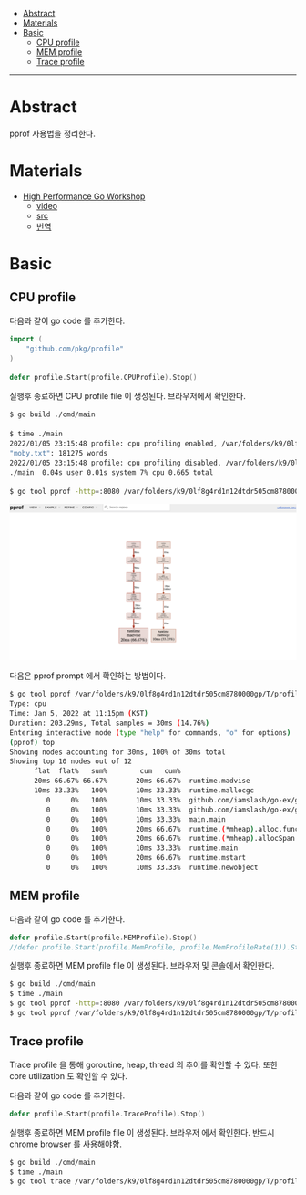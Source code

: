- [Abstract](#abstract)
- [Materials](#materials)
- [Basic](#basic)
  - [CPU profile](#cpu-profile)
  - [MEM profile](#mem-profile)
  - [Trace profile](#trace-profile)

----

# Abstract

pprof 사용법을 정리한다.

# Materials

* [High Performance Go Workshop](https://dave.cheney.net/high-performance-go-workshop/dotgo-paris.html)
  * [video](https://www.youtube.com/watch?v=nok0aYiGiYA)
  * [src](https://github.com/davecheney/high-performance-go-workshop)
  * [번역](https://ziwon.github.io/post/high-performance-go-workshop/)

# Basic

## CPU profile

다음과 같이 go code 를 추가한다.

```go
import (
	"github.com/pkg/profile"
)

defer profile.Start(profile.CPUProfile).Stop()
```

실행후 종료하면 CPU profile file 이 생성된다. 브라우저에서 확인한다.

```bash
$ go build ./cmd/main

$ time ./main
2022/01/05 23:15:48 profile: cpu profiling enabled, /var/folders/k9/0lf8g4rd1n12dtdr505cm8780000gp/T/profile157125688/cpu.pprof
"moby.txt": 181275 words
2022/01/05 23:15:48 profile: cpu profiling disabled, /var/folders/k9/0lf8g4rd1n12dtdr505cm8780000gp/T/profile157125688/cpu.pprof
./main  0.04s user 0.01s system 7% cpu 0.665 total

$ go tool pprof -http=:8080 /var/folders/k9/0lf8g4rd1n12dtdr505cm8780000gp/T/profile157125688/cpu.pprof
```

![](img/pprof_http.png)

다음은 pprof prompt 에서 확인하는 방법이다.

```bash
$ go tool pprof /var/folders/k9/0lf8g4rd1n12dtdr505cm8780000gp/T/profile157125688/cpu.pprof
Type: cpu
Time: Jan 5, 2022 at 11:15pm (KST)
Duration: 203.29ms, Total samples = 30ms (14.76%)
Entering interactive mode (type "help" for commands, "o" for options)
(pprof) top
Showing nodes accounting for 30ms, 100% of 30ms total
Showing top 10 nodes out of 12
      flat  flat%   sum%        cum   cum%
      20ms 66.67% 66.67%       20ms 66.67%  runtime.madvise
      10ms 33.33%   100%       10ms 33.33%  runtime.mallocgc
         0     0%   100%       10ms 33.33%  github.com/iamslash/go-ex/go-ex-basic/prof.ExCPUProfile
         0     0%   100%       10ms 33.33%  github.com/iamslash/go-ex/go-ex-basic/prof.readbyte (inline)
         0     0%   100%       10ms 33.33%  main.main
         0     0%   100%       20ms 66.67%  runtime.(*mheap).alloc.func1
         0     0%   100%       20ms 66.67%  runtime.(*mheap).allocSpan
         0     0%   100%       10ms 33.33%  runtime.main
         0     0%   100%       20ms 66.67%  runtime.mstart
         0     0%   100%       10ms 33.33%  runtime.newobject
```

## MEM profile

다음과 같이 go code 를 추가한다.

```go
defer profile.Start(profile.MEMProfile).Stop()
//defer profile.Start(profile.MemProfile, profile.MemProfileRate(1)).Stop()
```

실행후 종료하면 MEM profile file 이 생성된다. 브라우저 및 콘솔에서 확인한다.

```bash
$ go build ./cmd/main
$ time ./main
$ go tool pprof -http=:8080 /var/folders/k9/0lf8g4rd1n12dtdr505cm8780000gp/T/profile157125688/cpu.pprof
$ go tool pprof /var/folders/k9/0lf8g4rd1n12dtdr505cm8780000gp/T/profile157125688/cpu.pprof
```

## Trace profile

Trace profile 을 통해 goroutine, heap, thread 의 추이를 확인할 수 있다. 또한
core utilization 도 확인할 수 있다. 

다음과 같이 go code 를 추가한다.

```go
defer profile.Start(profile.TraceProfile).Stop()
```

실행후 종료하면 MEM profile file 이 생성된다. 브라우저 에서 확인한다. 반드시 chrome browser 를 사용해야함.

```bash
$ go build ./cmd/main
$ time ./main
$ go tool trace /var/folders/k9/0lf8g4rd1n12dtdr505cm8780000gp/T/profile584343541/trace.out
```

